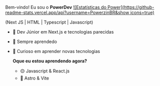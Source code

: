 Bem-vindo! Eu sou o **PowerDev**
[![Estatísticas do Power](https://github-readme-stats.vercel.app/api?username=PowerzinBR&show icons=true)](https://github.com/anuraghazra/github-readme-stats)

(Next JS | HTML | Typescript | Javascript)
- 🚀 Dev Júnior em Next.js e tecnologias parecidas
- 💭 Sempre aprendedo
- 📖 Curioso em aprender novas tecnologias

  **Oque eu estou aprendendo agora?**
  - 🟡 Javascript & React.js
  - 🔵 Astro & Vite
 
  
